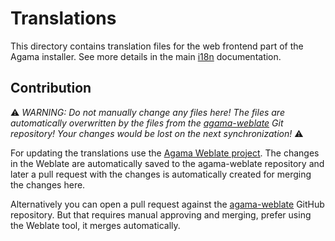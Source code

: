 # Translations

This directory contains translation files for the web frontend part of the Agama
installer. See more details in the main [i18n](../../doc/i18n.md) documentation.

## Contribution

:warning: *WARNING: Do not manually change any files here! The files are
automatically overwritten by the files from the
[agama-weblate](https://github.com/project-agama/agama-weblate/tree/master/web) Git
repository! Your changes would be lost on the next synchronization!* :warning:

For updating the translations use the [Agama Weblate
project](https://l10n.opensuse.org/projects/agama/agama-web/). The changes
in the Weblate are automatically saved to the agama-weblate repository
and later a pull request with the changes is automatically created for merging
the changes here.

Alternatively you can open a pull request against the
[agama-weblate](https://github.com/project-agama/agama-weblate/web) GitHub
repository. But that requires manual approving and merging, prefer using the
Weblate tool, it merges automatically.
